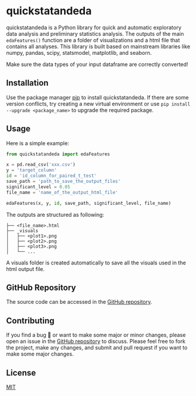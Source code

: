 # quickstatandeda

quickstatandeda is a Python library for quick and automatic exploratory data analysis and preliminary statistics analysis. The outputs of the main `edaFeatures()` function are a folder of visualizations and a html file that contains all analyses. This library is built based on mainstream libraries like numpy, pandas, scipy, statsmodel, matplotlib, and seaborn. 

Make sure the data types of your input dataframe are correctly converted! 

## Installation

Use the package manager [pip](https://pip.pypa.io/en/stable/) to install quickstatandeda. If there are some version conflicts, try creating a new virtual environment or use `pip install --upgrade <package_name>` to upgrade the required package. 

## Usage

Here is a simple example: 

```python
from quickstatandeda import edaFeatures

x = pd.read_csv('xxx.csv')
y = 'target_column'
id = 'id_column_for_paired_t_test'
save_path = 'path_to_save_the_output_files'
significant_level = 0.05
file_name = 'name_of_the_output_html_file'

edaFeatures(x, y, id, save_path, significant_level, file_name)
```

The outputs are structured as following:

```
├── <file_name>.html
├── _visuals
│   ├── <plot1>.png
│   ├── <plot2>.png
│   ├── <plot3>.png
│   └── ...
```

A visuals folder is created automatically to save all the visuals used in the html output file. 

## GitHub Repository

The source code can be accessed in the [GitHub repository](https://github.com/mattkczhang/quickstatandeda/tree/main).

## Contributing

If you find a bug 🐛 or want to make some major or minor changes, please open an issue in the [GitHub repository](https://github.com/mattkczhang/quickstatandeda/tree/main) to discuss. Please feel free to fork the project, make any changes, and submit and pull request if you want to make some major changes. 

## License

[MIT](https://choosealicense.com/licenses/mit/)